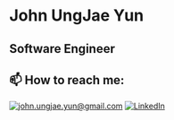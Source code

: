 <h1> John UngJae Yun </h1>


<h2> Software Engineer </h2>


<h2>📫 How to reach me:</h2>

<a href="mailto:john.ungjae.yun@gmail.com">![john.ungjae.yun@gmail.com](https://img.shields.io/badge/Gmail-D14836?style=for-the-badge&logo=gmail&logoColor=white)</a> <a href="https://www.linkedin.com/in/ungjae/">![LinkedIn](https://img.shields.io/badge/LinkedIn-0077B5?style=for-the-badge&logo=linkedin&logoColor=white)</a>


<!--
**ungjae/ungjae** is a ✨ _special_ ✨ repository because its `README.md` (this file) appears on your GitHub profile.

Here are some ideas to get you started:

- 🔭 I’m currently working on ...
- 🌱 I’m currently learning ...
- 👯 I’m looking to collaborate on ...
- 🤔 I’m looking for help with ...
- 💬 Ask me about ...
- 📫 How to reach me: ...
- 😄 Pronouns: ...
- ⚡ Fun fact: ...
-->
